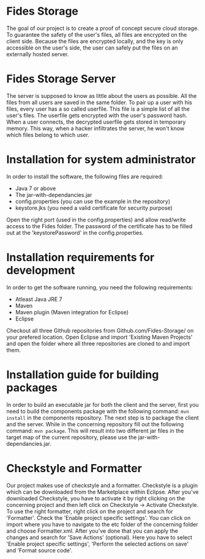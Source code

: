 Fides Storage
======
The goal of our project is to create a proof of concept secure cloud storage.
To guarantee the safety of the user's files, all files are encrypted on the client side. Because the files are encrypted locally, and the key is only accessible on the user's side, the user can safely put the files on an externally hosted server.

Fides Storage Server
======
The server is supposed to know as little about the users as possible. All the files from all users are saved in the same folder. To pair up a user with his files, every user has a so called userfile. This file is a simple list of all the user's files. The userfile gets encrypted with the user's password hash. When a user connects, the decrypted userfile gets stored in temporary memory. This way, when a hacker infiltrates the server, he won't know which files belong to which user.

Installation for system administrator
======
In order to install the software, the following files are required:

* Java 7 or above
* The jar-with-dependancies.jar
* config.properties (you can use the example in the repository)
* keystore.jks (you need a valid certificate for security purpose)

Open the right port (used in the config.properties) and allow read/write access to the Fides folder. The password of the certificate has to be filled out at the 'keystorePassword' in the config.properties. 

Installation requirements for development
======
In order to get the software running, you need the following requirements:

* Atleast Java JRE 7
* Maven
* Maven plugin (Maven integration for Eclipse)
* Eclipse

Checkout all three Github repositories from Github.com/Fides-Storage/ on your prefered location. Open Eclipse and import 'Existing Maven Projects' and open the folder where all three repositories are cloned to and import them.

Installation guide for building packages
======
In order to build an executable jar for both the client and the server, first you need to build the components package with the following command:
`mvn install` in the components repository. The next step is to package the client and the server. While in the concerning repository fill out the following command: `mvn package`. This will result into two different jar files in the target map of the current repository, please use the jar-with-dependancies.jar. 

Checkstyle and Formatter
======
Our project makes use of checkstyle and a formatter. Checkstyle is a plugin which can be downloaded from the Marketplace within Eclipse. After you've downloaded Checkstyle, you have to activate it by right clicking on the concerning project and then left click on Checkstyle -> Activate Checkstyle. To use the right formatter, right click on the project and search for 'Formatter'. Check the 'Enable project specific settings'. You can click on import where you have to navigate to the etc folder of the concerning folder and choose Formatter.xml. After you've done that you can apply the changes and search for 'Save Actions' (optional). Here you have to select 'Enable project specific settings', 'Perform the selected actions on save' and 'Format source code'.
